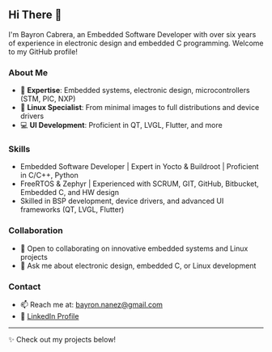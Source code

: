 ## Hi There 👋

I'm Bayron Cabrera, an Embedded Software Developer with over six years of experience in electronic design and embedded C programming. Welcome to my GitHub profile!

### About Me
- 🔧 **Expertise**: Embedded systems, electronic design, microcontrollers (STM, PIC, NXP)
- 🐧 **Linux Specialist**: From minimal images to full distributions and device drivers
- 💻 **UI Development**: Proficient in QT, LVGL, Flutter, and more

### Skills
- Embedded Software Developer | Expert in Yocto & Buildroot | Proficient in C/C++, Python
- FreeRTOS & Zephyr | Experienced with SCRUM, GIT, GitHub, Bitbucket, Embedded C, and HW design
- Skilled in BSP development, device drivers, and advanced UI frameworks (QT, LVGL, Flutter)


### Collaboration
- 👯 Open to collaborating on innovative embedded systems and Linux projects
- 💬 Ask me about electronic design, embedded C, or Linux development

### Contact
- 📫 Reach me at: bayron.nanez@gmail.com
- 💼 [LinkedIn Profile](https://www.linkedin.com/in/bayron-cabrera-517821124/)


---

✨ Check out my projects below!
